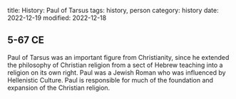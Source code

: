 title: History: Paul of Tarsus
tags: history, person
category: history
date: 2022-12-19
modified: 2022-12-18


 5-67 CE
-
Paul of Tarsus was an
important figure from Christianity, since he extended the philosophy
of Christian religion from a sect of Hebrew teaching into a religion
on its own right. Paul was a Jewish Roman who was influenced by
Hellenistic Culture. Paul is responsible for much of the foundation
and expansion of the Christian religion.




